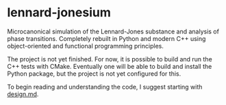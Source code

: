 # lennard-jonesium

Microcanonical simulation of the Lennard-Jones substance and analysis of phase transitions.
Completely rebuilt in Python and modern C++ using object-oriented and functional programming
principles.

The project is not yet finished.  For now, it is possible to build and run the C++ tests with
CMake.  Eventually one will be able to build and install the Python package, but the project is not
yet configured for this.

To begin reading and understanding the code, I suggest starting with [design.md](src/design.md).
